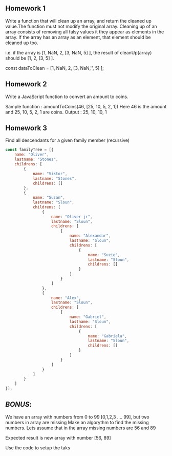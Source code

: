 ## Homework 1
Write a function that will clean up an array, and return the cleaned up value.The function must not modify the original array.
Cleaning up of an array consists of removing all falsy values it they appear as elements in the array.
If the array has an array as an element, that element should be cleaned up too.

i.e. if the array is [1, NaN, 2, [3, NaN, 5] ], the result of cleanUp(array) should be [1, 2, [3, 5] ].

const dataToClean = [1, NaN, 2, [3, NaN,'', 5] ];


## Homework 2

Write a JavaScript function to convert an amount to coins.

Sample function : amountToCoins(46, [25, 10, 5, 2, 1])
Here 46 is the amount and 25, 10, 5, 2, 1 are coins.
Output : 25, 10, 10, 1


## Homework 3

Find all descendants for a given family member (recursive)

```javascript
const familyTree = [{
    name: "Oliver",
    lastname: "Stones",
    childrens: [
        {
            name: "Viktor",
            lastname: "Stones",
            childrens: []
        },
        {
            name: "Suzan",
            lastname: "Sloun",
            childrens: [
                {
                    name: "Oliver jr",
                    lastname: "Sloun",
                    childrens: [
                        {
                            name: "Alexandar",
                            lastname: "Sloun",
                            childrens: [
                                {
                                    name: "Suzie",
                                    lastname: "Sloun",
                                    childrens: []
                                }
                            ]
                        }
                    ]
                },
                {
                    name: "Alex",
                    lastname: "Sloun",
                    childrens: [
                        {
                            name: "Gabriel",
                            lastname: "Sloun",
                            childrens: [
                                {
                                    name: "Gabriela",
                                    lastname: "Sloun",
                                    childrens: []
                                }
                            ]
                        }
                    ]
                }
            ]
        }
    ]
}];
```


## *BONUS*:
We have an array with numbers from 0 to 99 [0,1,2,3 .... 99], but two numbers in array are missing
Make an algorythm to find the missing numbers.
Lets assume that in the array missing numbers are 56 and 89

Expected result is new array with number [56, 89]

Use the code to setup the taks